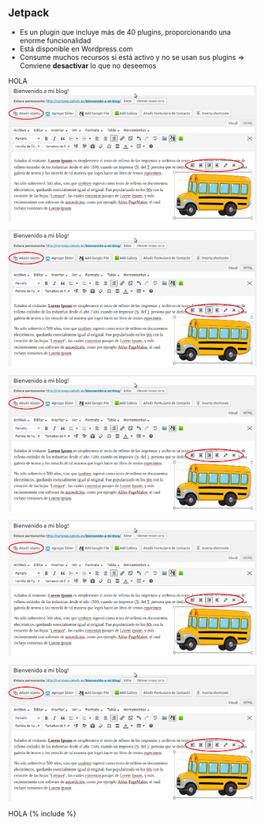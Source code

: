 ## Jetpack

* Es un plugin que incluye más de 40 plugins, proporcionando una enorme funcionalidad
* Está disponible en Wordpress.com
* Consume muchos recursos si está activo y no se usan sus plugins =&gt; Conviene **desactivar** lo que no deseemos

HOLA
![](/assets/insertar_imagen.png)

![](/assets/insertar_imagen.png)

![](/assets/insertar_imagen.png)

![](/assets/insertar_imagen.png)

![](/assets/insertar_imagen.png)

HOLA {% include %}



